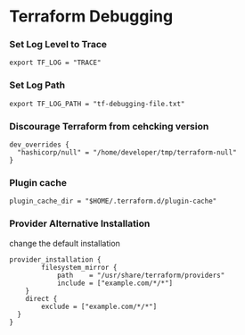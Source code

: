 # Terraform Debugging

### Set Log Level to Trace

```export TF_LOG = "TRACE"```

### Set Log Path
```export TF_LOG_PATH = "tf-debugging-file.txt"```


### Discourage Terraform from cehcking version
```
dev_overrides {
  "hashicorp/null" = "/home/developer/tmp/terraform-null"
}
```

### Plugin cache
```plugin_cache_dir = "$HOME/.terraform.d/plugin-cache"```

### Provider Alternative Installation
change the default installation 
```
provider_installation {
        filesystem_mirror {
            path    = "/usr/share/terraform/providers"
            include = ["example.com/*/*"]
    }
    direct {
        exclude = ["example.com/*/*"]
  }
}
```
